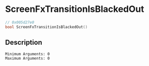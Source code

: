 # ScreenFxTransitionIsBlackedOut
```c
// 0x005d27e0
bool ScreenFxTransitionIsBlackedOut()
```
## Description
```
Minimum Arguments: 0
Maximum Arguments: 0
```
